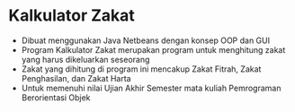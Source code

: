 # Kalkulator Zakat

- Dibuat menggunakan Java Netbeans dengan konsep OOP dan GUI
- Program Kalkulator Zakat merupakan program untuk menghitung zakat yang harus dikeluarkan seseorang
- Zakat yang dihitung di program ini mencakup Zakat Fitrah, Zakat Penghasilan, dan Zakat Harta
- Untuk memenuhi nilai Ujian Akhir Semester mata kuliah Pemrograman Berorientasi Objek
